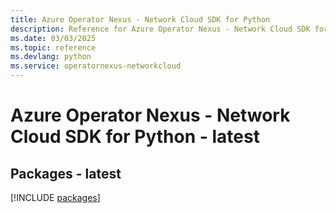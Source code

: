 ```yaml
---
title: Azure Operator Nexus - Network Cloud SDK for Python
description: Reference for Azure Operator Nexus - Network Cloud SDK for Python
ms.date: 03/03/2025
ms.topic: reference
ms.devlang: python
ms.service: operatornexus-networkcloud
---
```

# Azure Operator Nexus - Network Cloud SDK for Python - latest
## Packages - latest
[!INCLUDE [packages](operator-nexus---network-cloud-index.md)]